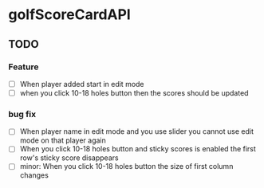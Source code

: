 # golfScoreCardAPI

## TODO
### Feature
- [ ] When player added start in edit mode
- [ ] when you click 10-18 holes button then the scores should be updated
### bug fix
- [ ] When player name in edit mode and you use slider you cannot use edit mode on that player again
- [ ] When you click 10-18 holes button and sticky scores is enabled the first row's sticky score disappears
- [ ] minor: When you click 10-18 holes button the size of first column changes

